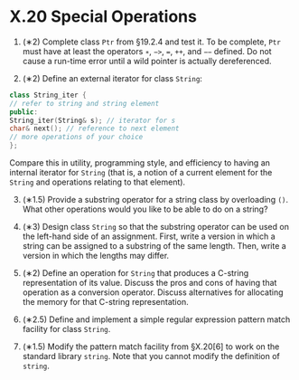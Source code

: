 # X.20 Special Operations

1. (∗2) Complete class `Ptr` from §19.2.4 and test it. To be complete, `Ptr` must have at least the operators `∗`, `−>`, `=`, `++`, and `−−` defined. Do not cause a run-time error until a wild pointer is actually dereferenced.

2. (∗2) Define an external iterator for class `String`:
```cpp
class String_iter {
// refer to string and string element
public:
String_iter(String& s); // iterator for s
char& next(); // reference to next element
// more operations of your choice
};
```
Compare this in utility, programming style, and efficiency to having an internal iterator for `String` (that is, a notion of a current element for the `String` and operations relating to that element).

3. (∗1.5) Provide a substring operator for a string class by overloading `()`. What other operations would you like to be able to do on a string?

4. (∗3) Design class `String` so that the substring operator can be used on the left-hand side of an assignment. First, write a version in which a string can be assigned to a substring of the same length. Then, write a version in which the lengths may differ.

5. (∗2) Define an operation for `String` that produces a C-string representation of its value. Discuss the pros and cons of having that operation as a conversion operator. Discuss alternatives for allocating the memory for that C-string representation.

6. (∗2.5) Define and implement a simple regular expression pattern match facility for class `String`.

7. (∗1.5) Modify the pattern match facility from §X.20[6] to work on the standard library `string`. Note that you cannot modify the definition of `string`.